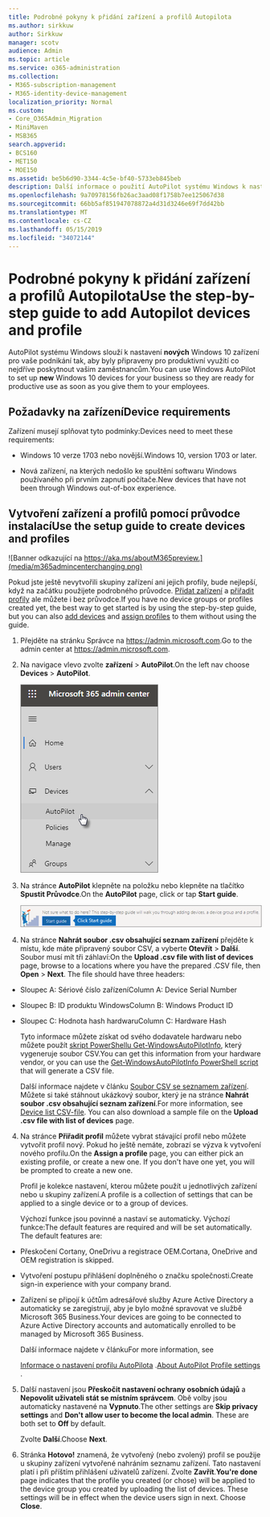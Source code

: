 ```yaml
---
title: Podrobné pokyny k přidání zařízení a profilů Autopilota
ms.author: sirkkuw
author: Sirkkuw
manager: scotv
audience: Admin
ms.topic: article
ms.service: o365-administration
ms.collection:
- M365-subscription-management
- M365-identity-device-management
localization_priority: Normal
ms.custom:
- Core_O365Admin_Migration
- MiniMaven
- MSB365
search.appverid:
- BCS160
- MET150
- MOE150
ms.assetid: be5b6d90-3344-4c5e-bf40-5733eb845beb
description: Další informace o použití AutoPilot systému Windows k nastavení nových Windows 10 zařízení pro vaše podnikání.
ms.openlocfilehash: 9a70978156fb26ac3aad08f1758b7ee125067d38
ms.sourcegitcommit: 66bb5af851947078872a4d31d3246e69f7dd42bb
ms.translationtype: MT
ms.contentlocale: cs-CZ
ms.lasthandoff: 05/15/2019
ms.locfileid: "34072144"
---
```

# <a name="use-the-step-by-step-guide-to-add-autopilot-devices-and-profile"></a><span data-ttu-id="54a0c-103">Podrobné pokyny k přidání zařízení a profilů Autopilota</span><span class="sxs-lookup"><span data-stu-id="54a0c-103">Use the step-by-step guide to add Autopilot devices and profile</span></span>

<span data-ttu-id="54a0c-104">AutoPilot systému Windows slouží k nastavení **nových** Windows 10 zařízení pro vaše podnikání tak, aby byly připraveny pro produktivní využití co nejdříve poskytnout vašim zaměstnancům.</span><span class="sxs-lookup"><span data-stu-id="54a0c-104">You can use Windows AutoPilot to set up **new** Windows 10 devices for your business so they are ready for productive use as soon as you give them to your employees.</span></span>
  
## <a name="device-requirements"></a><span data-ttu-id="54a0c-105">Požadavky na zařízení</span><span class="sxs-lookup"><span data-stu-id="54a0c-105">Device requirements</span></span>

<span data-ttu-id="54a0c-106">Zařízení musejí splňovat tyto podmínky:</span><span class="sxs-lookup"><span data-stu-id="54a0c-106">Devices need to meet these requirements:</span></span>
  
- <span data-ttu-id="54a0c-107">Windows 10 verze 1703 nebo novější.</span><span class="sxs-lookup"><span data-stu-id="54a0c-107">Windows 10, version 1703 or later.</span></span>
    
- <span data-ttu-id="54a0c-108">Nová zařízení, na kterých nedošlo ke spuštění softwaru Windows používaného při prvním zapnutí počítače.</span><span class="sxs-lookup"><span data-stu-id="54a0c-108">New devices that have not been through Windows out-of-box experience.</span></span>
    
## <a name="use-the-setup-guide-to-create-devices-and-profiles"></a><span data-ttu-id="54a0c-109">Vytvoření zařízení a profilů pomocí průvodce instalací</span><span class="sxs-lookup"><span data-stu-id="54a0c-109">Use the setup guide to create devices and profiles</span></span>

![Banner odkazující na https://aka.ms/aboutM365preview.](media/m365admincenterchanging.png)

<span data-ttu-id="54a0c-111">Pokud jste ještě nevytvořili skupiny zařízení ani jejich profily, bude nejlepší, když na začátku použijete podrobného průvodce. [Přidat zařízení](create-and-edit-autopilot-devices.md) a [přiřadit profily](create-and-edit-autopilot-profiles.md) ale můžete i bez průvodce.</span><span class="sxs-lookup"><span data-stu-id="54a0c-111">If you have no device groups or profiles created yet, the best way to get started is by using the step-by-step guide, but you can also [add devices](create-and-edit-autopilot-devices.md) and [assign profiles](create-and-edit-autopilot-profiles.md) to them without using the guide.</span></span> 
  
1. <span data-ttu-id="54a0c-112">Přejděte na stránku Správce na <a href="https://go.microsoft.com/fwlink/p/?linkid=837890" target="_blank">https://admin.microsoft.com</a>.</span><span class="sxs-lookup"><span data-stu-id="54a0c-112">Go to the admin center at <a href="https://go.microsoft.com/fwlink/p/?linkid=837890" target="_blank">https://admin.microsoft.com</a>.</span></span>

2. <span data-ttu-id="54a0c-113">Na navigace vlevo zvolte **zařízení** \> **AutoPilot**.</span><span class="sxs-lookup"><span data-stu-id="54a0c-113">On the left nav choose **Devices** \> **AutoPilot**.</span></span>

    ![V Centru správy vyberte zařízení a pak AutoPilot.](media/AutoPilot.png)
  
2. <span data-ttu-id="54a0c-115">Na stránce **AutoPilot** klepněte na položku nebo klepněte na tlačítko **Spustit Průvodce**.</span><span class="sxs-lookup"><span data-stu-id="54a0c-115">On the **AutoPilot** page, click or tap **Start guide**.</span></span>
    
    ![Click Start guide for step-by-step instructions for Autopilot.](media/31662655-d1e6-437d-87ea-c0dec5da56f7.png)
  
3. <span data-ttu-id="54a0c-p101">Na stránce **Nahrát soubor .csv obsahující seznam zařízení** přejděte k místu, kde máte připravený soubor CSV, a vyberte **Otevřít** \> **Další**. Soubor musí mít tři záhlaví:</span><span class="sxs-lookup"><span data-stu-id="54a0c-p101">On the **Upload .csv file with list of devices** page, browse to a locations where you have the prepared .CSV file, then **Open** \> **Next**. The file should have three headers:</span></span>
    
  - <span data-ttu-id="54a0c-119">Sloupec A: Sériové číslo zařízení</span><span class="sxs-lookup"><span data-stu-id="54a0c-119">Column A: Device Serial Number</span></span>
    
  - <span data-ttu-id="54a0c-120">Sloupec B: ID produktu Windows</span><span class="sxs-lookup"><span data-stu-id="54a0c-120">Column B: Windows Product ID</span></span>
    
  - <span data-ttu-id="54a0c-121">Sloupec C: Hodnota hash hardwaru</span><span class="sxs-lookup"><span data-stu-id="54a0c-121">Column C: Hardware Hash</span></span>
    
    <span data-ttu-id="54a0c-122">Tyto informace můžete získat od svého dodavatele hardwaru nebo můžete použít [skript PowerShellu Get-WindowsAutoPilotInfo](https://www.powershellgallery.com/packages/Get-WindowsAutoPilotInfo), který vygeneruje soubor CSV.</span><span class="sxs-lookup"><span data-stu-id="54a0c-122">You can get this information from your hardware vendor, or you can use the [Get-WindowsAutoPilotInfo PowerShell script](https://www.powershellgallery.com/packages/Get-WindowsAutoPilotInfo) that will generate a CSV file.</span></span> 
    
    <span data-ttu-id="54a0c-p102">Další informace najdete v článku [Soubor CSV se seznamem zařízení](https://support.office.com/article/932e3676-2491-49f0-9177-d893d2f5276e). Můžete si také stáhnout ukázkový soubor, který je na stránce **Nahrát soubor .csv obsahující seznam zařízení**.</span><span class="sxs-lookup"><span data-stu-id="54a0c-p102">For more information, see [Device list CSV-file](https://support.office.com/article/932e3676-2491-49f0-9177-d893d2f5276e). You can also download a sample file on the **Upload .csv file with list of devices** page.</span></span> 
    
4. <span data-ttu-id="54a0c-p103">Na stránce **Přiřadit profil** můžete vybrat stávající profil nebo můžete vytvořit profil nový. Pokud ho ještě nemáte, zobrazí se výzva k vytvoření nového profilu.</span><span class="sxs-lookup"><span data-stu-id="54a0c-p103">On the **Assign a profile** page, you can either pick an existing profile, or create a new one. If you don't have one yet, you will be prompted to create a new one.</span></span> 
    
    <span data-ttu-id="54a0c-127">Profil je kolekce nastavení, kterou můžete použít u jednotlivých zařízení nebo u skupiny zařízení.</span><span class="sxs-lookup"><span data-stu-id="54a0c-127">A profile is a collection of settings that can be applied to a single device or to a group of devices.</span></span>
    
    <span data-ttu-id="54a0c-p104">Výchozí funkce jsou povinné a nastaví se automaticky. Výchozí funkce:</span><span class="sxs-lookup"><span data-stu-id="54a0c-p104">The default features are required and will be set automatically. The default features are:</span></span>
    
  - <span data-ttu-id="54a0c-130">Přeskočení Cortany, OneDrivu a registrace OEM.</span><span class="sxs-lookup"><span data-stu-id="54a0c-130">Cortana, OneDrive and OEM registration is skipped.</span></span>
    
  - <span data-ttu-id="54a0c-131">Vytvoření postupu přihlášení doplněného o značku společnosti.</span><span class="sxs-lookup"><span data-stu-id="54a0c-131">Create sign-in experience with your company brand.</span></span>
    
  - <span data-ttu-id="54a0c-132">Zařízení se připojí k účtům adresářové služby Azure Active Directory a automaticky se zaregistrují, aby je bylo možné spravovat ve službě Microsoft 365 Business.</span><span class="sxs-lookup"><span data-stu-id="54a0c-132">Your devices are going to be connected to Azure Active Directory accounts and automatically enrolled to be managed by Microsoft 365 Business.</span></span>
    
    <span data-ttu-id="54a0c-133">Další informace najdete v článku</span><span class="sxs-lookup"><span data-stu-id="54a0c-133">For more information, see</span></span>
    
    <span data-ttu-id="54a0c-134">[Informace o nastavení profilu AutoPilota](autopilot-profile-settings.md) .</span><span class="sxs-lookup"><span data-stu-id="54a0c-134">[About AutoPilot Profile settings](autopilot-profile-settings.md) .</span></span> 
    
5. <span data-ttu-id="54a0c-135">Další nastavení jsou **Přeskočit nastavení ochrany osobních údajů** a **Nepovolit uživateli stát se místním správcem**. Obě volby jsou automaticky nastavené na **Vypnuto**.</span><span class="sxs-lookup"><span data-stu-id="54a0c-135">The other settings are **Skip privacy settings** and **Don't allow user to become the local admin**. These are both set to **Off** by default.</span></span> 
    
    <span data-ttu-id="54a0c-136">Zvolte **Další**.</span><span class="sxs-lookup"><span data-stu-id="54a0c-136">Choose **Next**.</span></span>
    
6. <span data-ttu-id="54a0c-p105">Stránka **Hotovo!** znamená, že vytvořený (nebo zvolený) profil se použije u skupiny zařízení vytvořené nahráním seznamu zařízení. Tato nastavení platí i při příštím přihlášení uživatelů zařízení. Zvolte **Zavřít**.</span><span class="sxs-lookup"><span data-stu-id="54a0c-p105">**You're done** page indicates that the profile you created (or chose) will be applied to the device group you created by uploading the list of devices. These settings will be in effect when the device users sign in next. Choose **Close**.</span></span>
    